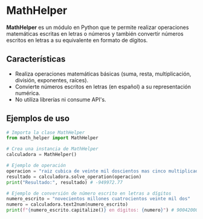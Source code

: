 # MathHelper

**MathHelper** es un módulo en Python que te permite realizar operaciones matemáticas escritas en letras o números y también convertir números escritos en letras a su equivalente en formato de dígitos.

## Características

- Realiza operaciones matemáticas básicas (suma, resta, multiplicación, división, exponentes, raíces).
- Convierte números escritos en letras (en español) a su representación numérica.
- No utiliza librerías ni consume API's.

## Ejemplos de uso

```python
# Importa la clase MathHelper
from math_helper import MathHelper

# Crea una instancia de MathHelper
calculadora = MathHelper()

# Ejemplo de operación
operacion = "raiz cubica de veinte mil doscientos mas cinco multiplicado por diez mil menos un millon" # 20200**(1/3)+5*10000-1000000
resultado = calculadora.solve_operation(operacion)
print("Resultado:", resultado) # -949972.77

# Ejemplo de conversión de número escrito en letras a dígitos
numero_escrito = "novecientos millones cuatrocientos veinte mil dos"
numero = calculadora.text2num(numero_escrito)
print(f"{numero_escrito.capitalize()} en dígitos: {numero}") # 900420002
